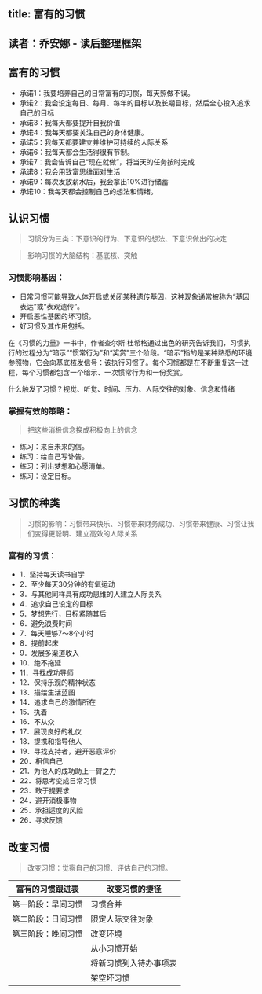 title: 富有的习惯
------------------------------------
<!-- zh-CN:+ -->

## 读者：乔安娜 - 读后整理框架
## 富有的习惯
* 承诺1：我要培养自己的日常富有的习惯，每天照做不误。
* 承诺2：我会设定每日、每月、每年的目标以及长期目标，然后全心投入追求自己的目标
* 承诺3：我每天都要提升自我价值
* 承诺4：我每天都要关注自己的身体健康。
* 承诺5：我每天都要建立并维护可持续的人际关系
* 承诺6：我每天都会生活得很有节制。
* 承诺7：我会告诉自己“现在就做”，将当天的任务按时完成
* 承诺8：我会用致富思维面对生活
* 承诺9：每次发放薪水后，我会拿出10%进行储蓄
* 承诺10：我每天都会控制自己的想法和情绪。
    
## 认识习惯
> 习惯分为三类：下意识的行为、下意识的想法、下意识做出的决定

> 影响习惯的大脑结构：基底核、突触

### 习惯影响基因：
* 日常习惯可能导致人体开启或关闭某种遗传基因，这种现象通常被称为“基因表达”或“表观遗传”。  
* 开启恶性基因的坏习惯。  
* 好习惯及其作用包括。

在《习惯的力量》一书中，作者查尔斯·杜希格通过出色的研究告诉我们，习惯执行的过程分为“暗示”“惯常行为”和“奖赏”三个阶段。“暗示”指的是某种熟悉的环境参照物，它会向基底核发信号：该执行习惯了。每个习惯都是在不断重复这一过程，每个习惯都包含一个暗示、一次惯常行为和一份奖赏。
        
什么触发了习惯？视觉、听觉、时间、压力、人际交往的对象、信念和情绪
        
### 掌握有效的策略：
> 把这些消极信念换成积极向上的信念
* 练习：来自未来的信。  
* 练习：给自己写讣告。  
* 练习：列出梦想和心愿清单。  
* 练习：设定目标。
    
## 习惯的种类
> 习惯的影响：习惯带来快乐、习惯带来财务成功、习惯带来健康、习惯让我们变得更聪明、建立高效的人际关系

### 富有的习惯：
* 1．坚持每天读书自学
* 2．至少每天30分钟的有氧运动
* 3．与其他同样具有成功思维的人建立人际关系
* 4．追求自己设定的目标
* 5．梦想先行，目标紧随其后
* 6．避免浪费时间
* 7．每天睡够7～8个小时
* 8．提前起床
* 9．发展多渠道收入
* 10．绝不拖延
* 11．寻找成功导师
* 12．保持乐观的精神状态
* 13．描绘生活蓝图
* 14．追求自己的激情所在
* 15．执着
* 16．不从众
* 17．展现良好的礼仪
* 18．提携和指导他人
* 19．寻找支持者，避开恶意评价
* 20．相信自己
* 21．为他人的成功助上一臂之力
* 22．将思考变成日常习惯
* 23．敢于提要求
* 24．避开消极事物
* 25．承担适度的风险
* 26．寻求反馈
    
## 改变习惯
> 改变习惯：觉察自己的习惯、评估自己的习惯。

|  富有的习惯跟进表   | 改变习惯的捷径  |
|  ----  | ----  |
| 第一阶段：早间习惯  | 习惯合并 |
| 第二阶段：日间习惯  | 限定人际交往对象 |
| 第三阶段：晚间习惯  | 改变环境 |
|   | 从小习惯开始 |
|   | 将新习惯列入待办事项表 |
|   | 架空坏习惯 |

<!-- zh-CN:- -->
